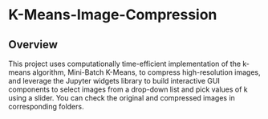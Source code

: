 # K-Means-Image-Compression
## Overview
This project uses computationally time-efficient implementation of the k-means algorithm, Mini-Batch K-Means, to compress high-resolution images, and leverage the Jupyter widgets library to build interactive GUI components to select images from a drop-down list and pick values of k using a slider. You can check the original and compressed images in corresponding folders.